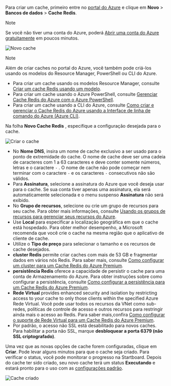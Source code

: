 Para criar um cache, primeiro entre no [portal do Azure](https://portal.azure.com) e clique em **Novo** > **Bancos de dados** > **Cache Redis**.

> [!NOTE]
> Se você não tiver uma conta do Azure, poderá [Abrir uma conta do Azure gratuitamente](https://azure.microsoft.com/pricing/free-trial/?WT.mc_id=redis_cache_hero) em poucos minutos.
> 
> 

![Novo cache](media/redis-cache-create/redis-cache-new-cache-menu.png)

> [!NOTE]
> Além de criar caches no portal do Azure, você também pode criá-los usando os modelos do Resource Manager, PowerShell ou CLI do Azure.
> 
> * Para criar um cache usando os modelos Resource Manager, consulte [Criar um cache Redis usando um modelo](../articles/redis-cache/cache-redis-cache-arm-provision.md).
> * Para criar um cache usando o Azure PowerShell, consulte [Gerenciar Cache Redis do Azure com o Azure PowerShell](../articles/redis-cache/cache-howto-manage-redis-cache-powershell.md).
> * Para criar um cache usando a CLI do Azure, consulte [Como criar e gerenciar o Cache Redis do Azure usando a Interface de linha de comando do Azure (Azure CLI)](../articles/redis-cache/cache-manage-cli.md).
> 
> 

Na folha **Novo Cache Redis** , especifique a configuração desejada para o cache.

![Criar o cache](media/redis-cache-create/redis-cache-cache-create.png) 

* No **Nome DNS**, insira um nome de cache exclusivo a ser usado para o ponto de extremidade do cache. O nome de cache deve ser uma cadeia de caracteres com 1 a 63 caracteres e deve conter somente números, letras e o caractere `-` . O nome de cache não pode começar nem terminar com o caractere `-` e os caracteres `-` consecutivos não são válidos.
* Para **Assinatura**, selecione a assinatura do Azure que você deseja usar para o cache. Se sua conta tiver apenas uma assinatura, ela será automaticamente selecionada e o menu suspenso **Assinatura** não será exibido.
* No **Grupo de recursos**, selecione ou crie um grupo de recursos para seu cache. Para obter mais informações, consulte [Usando os grupos de recursos para gerenciar seus recursos do Azure](../articles/azure-resource-manager/resource-group-overview.md). 
* Use **Local** para especificar a localização geográfica em que o cache está hospedado. Para obter melhor desempenho, a Microsoft recomenda que você crie o cache na mesma região que o aplicativo de cliente de cache.
* Utilize o **Tipo de preço** para selecionar o tamanho e os recursos de cache desejados.
* **cluster Redis** permite criar caches com mais de 53 GB e fragmentar dados em vários nós Redis. Para saber mais, consulte [Como configurar um cluster para um Cache Redis do Azure Premium](../articles/redis-cache/cache-how-to-premium-clustering.md).
* **persistência Redis** oferece a capacidade de persistir o cache para uma conta de Armazenamento do Azure. Para obter instruções sobre como configurar a persistência, consulte [Como configurar a persistência para um Cache Redis do Azure Premium](../articles/redis-cache/cache-how-to-premium-persistence.md).
* **Rede Virtual** provides enhanced security and isolation by restricting access to your cache to only those clients within the specified Azure Rede Virtual. Você pode usar todos os recursos da VNet como sub-redes, políticas de controle de acesso e outros recursos para restringir ainda mais o acesso ao Redis. Para saber mais,confira [Como configurar o suporte de Rede Virtual para um Cache Redis do Azure Premium](../articles/redis-cache/cache-how-to-premium-vnet.md).
* Por padrão, o acesso não SSL está desabilitado para novos caches. Para habilitar a porta não SSL, marque **desbloquear a porta 6379 (não SSL criptografado)**.

Uma vez que as novas opções de cache forem configuradas, clique em **Criar**. Pode levar alguns minutos para que o cache seja criado. Para verificar o status, você pode monitorar o progresso na Startboard. Depois do cache ter sido criado, seu novo cache terá um status **Executando** e estará pronto para o uso com as [configurações padrão](../articles/redis-cache/cache-configure.md#default-redis-server-configuration).

![Cache criado](media/redis-cache-create/redis-cache-cache-created.png)


